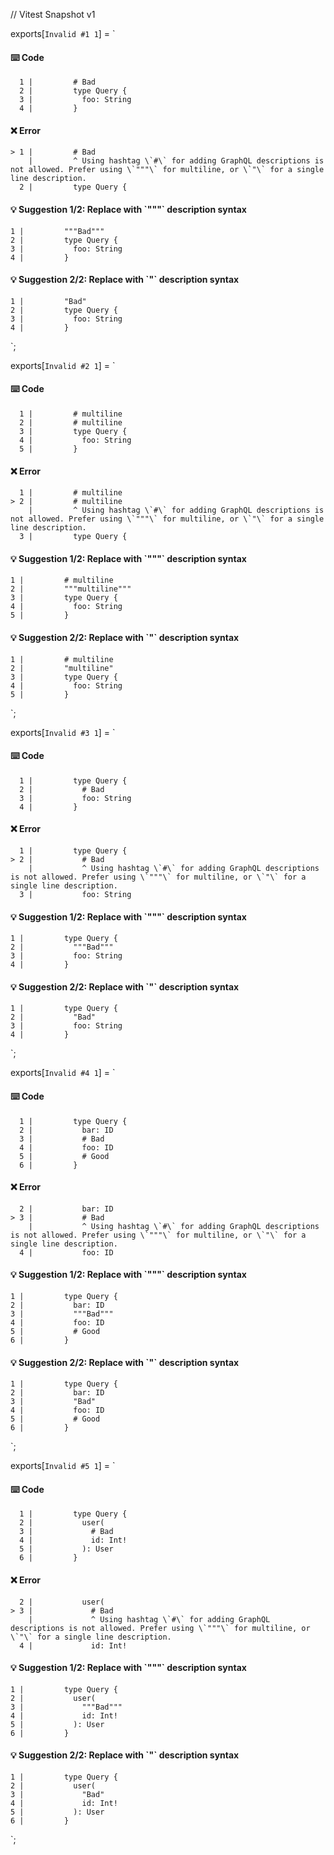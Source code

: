 // Vitest Snapshot v1

exports[`Invalid #1 1`] = `
#### ⌨️ Code

      1 |         # Bad
      2 |         type Query {
      3 |           foo: String
      4 |         }

#### ❌ Error

    > 1 |         # Bad
        |         ^ Using hashtag \`#\` for adding GraphQL descriptions is not allowed. Prefer using \`"""\` for multiline, or \`"\` for a single line description.
      2 |         type Query {

#### 💡 Suggestion 1/2: Replace with \`"""\` description syntax

    1 |         """Bad"""
    2 |         type Query {
    3 |           foo: String
    4 |         }

#### 💡 Suggestion 2/2: Replace with \`"\` description syntax

    1 |         "Bad"
    2 |         type Query {
    3 |           foo: String
    4 |         }
`;

exports[`Invalid #2 1`] = `
#### ⌨️ Code

      1 |         # multiline
      2 |         # multiline
      3 |         type Query {
      4 |           foo: String
      5 |         }

#### ❌ Error

      1 |         # multiline
    > 2 |         # multiline
        |         ^ Using hashtag \`#\` for adding GraphQL descriptions is not allowed. Prefer using \`"""\` for multiline, or \`"\` for a single line description.
      3 |         type Query {

#### 💡 Suggestion 1/2: Replace with \`"""\` description syntax

    1 |         # multiline
    2 |         """multiline"""
    3 |         type Query {
    4 |           foo: String
    5 |         }

#### 💡 Suggestion 2/2: Replace with \`"\` description syntax

    1 |         # multiline
    2 |         "multiline"
    3 |         type Query {
    4 |           foo: String
    5 |         }
`;

exports[`Invalid #3 1`] = `
#### ⌨️ Code

      1 |         type Query {
      2 |           # Bad
      3 |           foo: String
      4 |         }

#### ❌ Error

      1 |         type Query {
    > 2 |           # Bad
        |           ^ Using hashtag \`#\` for adding GraphQL descriptions is not allowed. Prefer using \`"""\` for multiline, or \`"\` for a single line description.
      3 |           foo: String

#### 💡 Suggestion 1/2: Replace with \`"""\` description syntax

    1 |         type Query {
    2 |           """Bad"""
    3 |           foo: String
    4 |         }

#### 💡 Suggestion 2/2: Replace with \`"\` description syntax

    1 |         type Query {
    2 |           "Bad"
    3 |           foo: String
    4 |         }
`;

exports[`Invalid #4 1`] = `
#### ⌨️ Code

      1 |         type Query {
      2 |           bar: ID
      3 |           # Bad
      4 |           foo: ID
      5 |           # Good
      6 |         }

#### ❌ Error

      2 |           bar: ID
    > 3 |           # Bad
        |           ^ Using hashtag \`#\` for adding GraphQL descriptions is not allowed. Prefer using \`"""\` for multiline, or \`"\` for a single line description.
      4 |           foo: ID

#### 💡 Suggestion 1/2: Replace with \`"""\` description syntax

    1 |         type Query {
    2 |           bar: ID
    3 |           """Bad"""
    4 |           foo: ID
    5 |           # Good
    6 |         }

#### 💡 Suggestion 2/2: Replace with \`"\` description syntax

    1 |         type Query {
    2 |           bar: ID
    3 |           "Bad"
    4 |           foo: ID
    5 |           # Good
    6 |         }
`;

exports[`Invalid #5 1`] = `
#### ⌨️ Code

      1 |         type Query {
      2 |           user(
      3 |             # Bad
      4 |             id: Int!
      5 |           ): User
      6 |         }

#### ❌ Error

      2 |           user(
    > 3 |             # Bad
        |             ^ Using hashtag \`#\` for adding GraphQL descriptions is not allowed. Prefer using \`"""\` for multiline, or \`"\` for a single line description.
      4 |             id: Int!

#### 💡 Suggestion 1/2: Replace with \`"""\` description syntax

    1 |         type Query {
    2 |           user(
    3 |             """Bad"""
    4 |             id: Int!
    5 |           ): User
    6 |         }

#### 💡 Suggestion 2/2: Replace with \`"\` description syntax

    1 |         type Query {
    2 |           user(
    3 |             "Bad"
    4 |             id: Int!
    5 |           ): User
    6 |         }
`;
